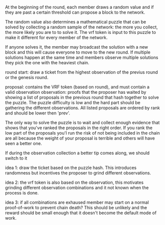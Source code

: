 

At the beginning of the round, each member draws a random value and if they
are past a certain threshold can propose a block to the network.

The random value also determines a mathematical puzzle that can be solved by
collecting a random sample of the network: the more you collect, the more
likely you are to to solve it. The vrf token is input to this puzzle to make
it different for every member of the network.

If anyone solves it, the member may broadcast the solution with a new block
and this will cause everyone to move to the new round. If multiple solutions
happen at the same time and members observe multiple solutions they pick the
one with the heaviest chain.

round start: draw a ticket from the highest observation of the previus round
or the genesis round.

proposal: contains the VRF token (based on round), and must contain a valid observation
observation: proofs that the proposer has waited by showing a list of proposals in the
previous round that hash together to solve the puzzle. The puzzle difficulty is low
and the hard part should be gathering the different observations. All listed proposals
are ordered by rank and should be lower then 'prev'.

The only way to solve the puzzle is to wait and collect enough evidence that shows
that you've ranked the proposals in the right order. If you rank the low part of the
proposals you'l run the risk of not being included in the chain are all because the weight
of your proposal is terrible and others will have seen a better one.

If during the observation collection a better tip comes along, we should switch to it

idea 1: draw the ticket based on the puzzle hash. This introduces randomness but incentives
the proposer to grind different observations.

idea 2: the vrf token is also based on the observation, this motivates grinding different
observation combinations and it not known when the process is done.

idea 3: if all combinations are exhaused member may start on a normal proof-of-work
to prevent chain death? This should be unlikely and the reward should be small enough
that it doesn't become the default mode of work.
